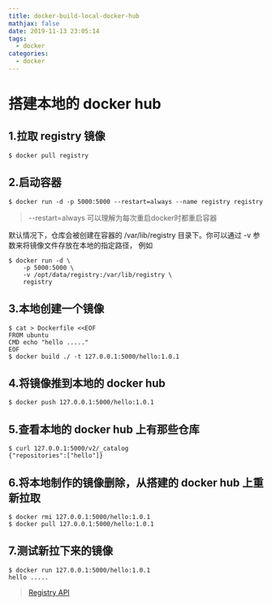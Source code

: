 ```yaml
---
title: docker-build-local-docker-hub
mathjax: false
date: 2019-11-13 23:05:14
tags:
  - docker
categories:
  - docker
---
```


# 搭建本地的 docker hub

## 1.拉取 registry 镜像

```shell
$ docker pull registry
```

## 2.启动容器

```shell
$ docker run -d -p 5000:5000 --restart=always --name registry registry
```

> --restart=always 可以理解为每次重启docker时都重启容器

默认情况下，仓库会被创建在容器的 /var/lib/registry 目录下。你可以通过 -v 参数来将镜像文件存放在本地的指定路径， 例如

```
$ docker run -d \
    -p 5000:5000 \
    -v /opt/data/registry:/var/lib/registry \
    registry
```

## 3.本地创建一个镜像

```
$ cat > Dockerfile <<EOF
FROM ubuntu
CMD echo "hello ....."
EOF
$ docker build ./ -t 127.0.0.1:5000/hello:1.0.1
```

## 4.将镜像推到本地的 docker hub

```
$ docker push 127.0.0.1:5000/hello:1.0.1
```

## 5.查看本地的 docker hub 上有那些仓库

```
$ curl 127.0.0.1:5000/v2/_catalog
{"repositories":["hello"]}
```

## 6.将本地制作的镜像删除，从搭建的 docker hub 上重新拉取

```
$ docker rmi 127.0.0.1:5000/hello:1.0.1
$ docker pull 127.0.0.1:5000/hello:1.0.1
```

## 7.测试新拉下来的镜像

```
$ docker run 127.0.0.1:5000/hello:1.0.1
hello .....
```

> [Registry API](https://docs.docker.com/registry/spec/api/)